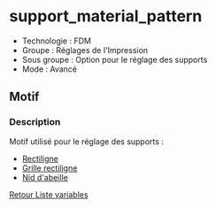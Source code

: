 # support_material_pattern

* Technologie : FDM
* Groupe : Réglages de l'Impression
* Sous groupe : Option pour le réglage des supports
* Mode : Avancé

## Motif

### Description

Motif utilisé pour le réglage des supports :

- [Rectiligne](../pattern/pattern_rectilinear.md)
- [Grille rectiligne](../pattern/pattern_rectilinear-grid.md)
- [Nid d'abeille](../pattern/honeycomb.md)

[Retour Liste variables](variable_list.md)